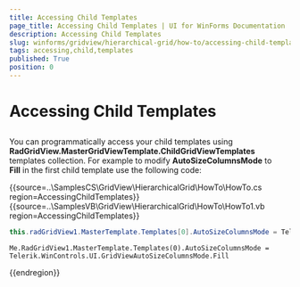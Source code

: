 ```yaml
---
title: Accessing Child Templates
page_title: Accessing Child Templates | UI for WinForms Documentation
description: Accessing Child Templates
slug: winforms/gridview/hierarchical-grid/how-to/accessing-child-templates
tags: accessing,child,templates
published: True
position: 0
---
```


# Accessing Child Templates



## 

You can programmatically access your child templates using __RadGridView.MasterGridViewTemplate.ChildGridViewTemplates__ templates collection. For example to modify __AutoSizeColumnsMode__ to __Fill__ in the first child template use the following code:

{{source=..\SamplesCS\GridView\HierarchicalGrid\HowTo\HowTo.cs region=AccessingChildTemplates}} 
{{source=..\SamplesVB\GridView\HierarchicalGrid\HowTo\HowTo1.vb region=AccessingChildTemplates}} 

````C#
this.radGridView1.MasterTemplate.Templates[0].AutoSizeColumnsMode = Telerik.WinControls.UI.GridViewAutoSizeColumnsMode.Fill;

````
````VB.NET
Me.RadGridView1.MasterTemplate.Templates(0).AutoSizeColumnsMode = Telerik.WinControls.UI.GridViewAutoSizeColumnsMode.Fill

````

{{endregion}} 



